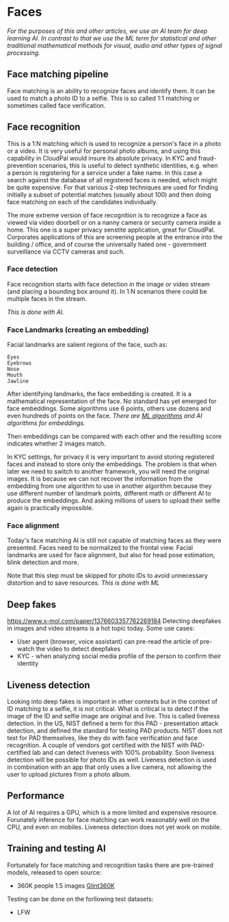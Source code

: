 # Faces 
_For the purposes of this and other articles, we use an AI team for deep learning AI. 
In contrast to that we use the ML term for statistical and other traditional mathematical methods for visual, audio and other types of signal processing_.

## Face matching pipeline 
Face matching is an ability to recognize faces and identify them.
It can be used to match a photo ID to a selfie. 
This is so called 1:1 matching or sometimes called face verification. 

## Face recognition 
This is a 1:N matching which is used to recognize a person's face in a photo or a video. 
It is very useful for personal photo albums, and using this capability in CloudPal would insure its absolute privacy.
In KYC and fraud-prevention scenarios, this is useful to detect synthetic identities, e.g. when a person is registering for a service under a fake name. 
In this case a search against the database of all registered faces is needed, which might be quite expensive. For that various 2-step techniques are used for finding initially a subset of potential matches (usually about 100) and then doing face matching on each of the candidates individually. 

The more extreme version of face recognition is to recognize a face as viewed via video doorbell or on a nanny camera or security camera inside a home. This one is a super privacy senstite application, great for CloudPal.
Corporates applications of this are screening people at the entrance into the building / office, 
and of course the universally hated one - government surveillance via CCTV cameras and such.

### Face detection
Face recognition starts with face detection in the image or video stream (and placing a bounding box around it). In 1:N scenarios there could be multiple faces in the stream. 

_This is done with AI._

### Face Landmarks (creating an embedding)
Facial landmarks are salient regions of the face, such as:

    Eyes
    Eyebrows
    Nose
    Mouth
    Jawline

After identifying landmarks, the face embedding is created. It is a mathematical representation of the face.
No standard has yet emerged for face embeddings. Some algorithms use 6 points, others use dozens and even hundreds of points on the face. 
_There are [ML algorithms](https://www.pyimagesearch.com/2017/04/03/facial-landmarks-dlib-opencv-python/) and AI algorithms for embeddings._

Then embeddings can be compared with each other and the resulting score indicates whether 2 images match.

In KYC settings, for privacy it is very important to avoid storing registered faces and instead to store only the embeddings. The problem is that when later we need to switch to another framework, you will need the original images. It is because we can not recover the information from the embedding from one algorithm to use in another algorithm because they use different number of landmark points, different math or different AI to produce the embeddings. And asking millions of users to upload their selfie again is practically impossible. 

### Face alignment
Today's face matching AI is still not capable of matching faces as they were presented. Faces need to be normalized to the frontal view. Facial landmarks are used for face alignment, but also for head pose estimation, blink detection and more.

Note that this step must be skipped for photo IDs to avoid unnecessary distortion and to save resources.
_This is done with ML_

## Deep fakes 
https://www.x-mol.com/paper/1376603357762269184
Detecting deepfakes in images and video streams is a hot topic today. 
Some use cases:
- User agent (browser, voice assistant) can pre-read the article of pre-watch the video to detect deepfakes
- KYC - when analyzing social media profile of the person to confirm their identity

## Liveness detection
Looking into deep fakes is important in other contexts but in the context of ID matching to a selfie, it is not critical.
What is critical is to detect if the image of the ID and selfie image are original and live. This is called liveness detection.
In the US, NIST defined a term for this PAD - presentation attack detection,
and defined the standard for testing PAD products. 
NIST does not test for PAD themselves, like they do with face verification and face recognition.
A couple of vendors got certified with the NIST with PAD-certified lab and can detect liveness with 100% probability. Soon liveness detection will be possible for photo IDs as well.
Liveness detection is used in combination with an app that only uses a live camera, not allowing the user to upload pictures from a photo album.

## Performance 
A lot of AI requires a GPU, which is a more limited and expensive resource. 
Forunately inference for face matching can work reasonably well on the CPU, and even on mobiles. Liveness detection does not yet work on mobile.

## Training and testing AI
Fortunately for face matching and recognition tasks there are pre-trained models, released to open source:
- 360K people 1.5 images [Glint360K](https://github.com/deepinsight/insightface/tree/master/recognition/partial_fc)

Testing can be done on the forllowing test datasets:
- LFW 

